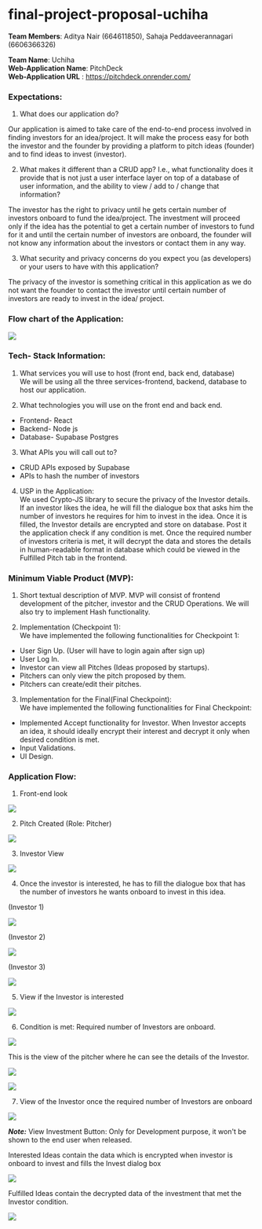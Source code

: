 # final-project-proposal-uchiha


**Team Members**: Aditya Nair (664611850),
              Sahaja Peddaveerannagari (6606366326)

**Team Name**: Uchiha <br>
**Web-Application Name**: PitchDeck <br>
**Web-Application URL** : https://pitchdeck.onrender.com/


### Expectations: 
1) What does our application do?

Our application is aimed to take care of the end-to-end process involved in finding investors for an idea/project. 
It will make the process easy for both the investor and the founder by providing a platform to pitch ideas (founder) and to find ideas to invest (investor).

2) What makes it different than a CRUD app? I.e., what functionality does it provide that is not just a user interface layer on top of a database of user information, and the ability to view / add to / change that information?

The investor has the right to privacy until he gets certain number of investors onboard to fund the idea/project.
The investment will proceed only if the idea has the potential to get a certain number of investors to fund for it and until the certain number of investors are onboard, the founder will not know any information about the investors or contact them in any way.

3) What security and privacy concerns do you expect you (as developers) or your users to have with this application?

The privacy of the investor is something critical in this application as we do not want the founder to contact the investor until certain number of investors are ready to invest in the idea/ project.

### Flow chart of the Application:

![](Flow_chart.png)
 
### Tech- Stack Information: 

1) What services you will use to host (front end, back end, database) <br>
We will be using all the three services-frontend, backend, database to host our application. <br>


2) What technologies you will use on the front end and back end. 
- Frontend- React <br>
- Backend- Node js <br>
- Database- Supabase Postgres <br>


3) What APIs you will call out to?
- CRUD APIs exposed by Supabase <br>
- APIs to hash the number of investors <br>

4) USP in the Application: <br>
We used Crypto-JS library to secure the privacy of the Investor details. If an investor likes the idea, he will fill the dialogue box that asks him the number of investors he requires for him to invest in the idea.
Once it is filled, the Investor details are encrypted and store on database. Post it the application check if any condition is met.
Once the required number of investors criteria is met, it will decrypt the data and stores the details in human-readable format in database which could be viewed in the Fulfilled Pitch tab in the frontend.
### Minimum Viable Product (MVP):

1) Short textual description of MVP.
MVP will consist of frontend development of the pitcher, investor and the CRUD Operations. We will also try to implement Hash functionality.<br>


2) Implementation (Checkpoint 1): <br>
We have implemented the following functionalities for Checkpoint 1:<br>
- User Sign Up. (User will have to login again after sign up)<br>
- User Log In.<br>
- Investor can view all Pitches (Ideas proposed by startups).<br>
- Pitchers can only view the pitch proposed by them.<br>
- Pitchers can create/edit their pitches.<br>


3) Implementation for the Final(Final Checkpoint):<br>
We have implemented the following functionalities for Final Checkpoint:<br>
- Implemented Accept functionality for Investor. When Investor accepts an idea, it should ideally encrypt their interest and
decrypt it only when desired condition is met.<br>
- Input Validations.
- UI Design.

### Application Flow:
1. Front-end look 

![](Images/img.png)

2. Pitch Created (Role: Pitcher)

![](Images/img_1.png)

3. Investor View

![](Images/img_2.png)

4. Once the investor is interested, he has to fill the dialogue box that has the number of investors he wants onboard to invest in this idea.

(Investor 1)

![](Images/img_3.png)

(Investor 2)

![](Images/img_4.png)

(Investor 3)

![](Images/img_6.png)

5. View if the Investor is interested

![](Images/img_5.png)

6. Condition is met: Required number of Investors are onboard.

![](Images/img_8.png)

This is the view of the pitcher where he can see the details of the Investor.

![](Images/img_7.png)


![](Images/img_10.png)

7. View of the Investor once the required number of Investors are onboard

![](Images/img_11.png)

***Note:*** 
View Investment Button: Only for Development purpose, it won't be shown to the end user when released.

Interested Ideas contain the data which is encrypted when investor is onboard to invest and fills the Invest dialog box

![](Images/img_13.png)

Fulfilled Ideas contain the decrypted data of the investment that met the Investor condition.

![](Images/img_12.png)